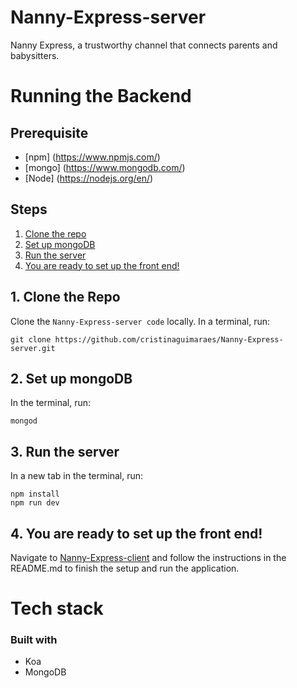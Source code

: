 # Nanny-Express-server

Nanny Express, a trustworthy channel that connects parents and babysitters.

# Running the Backend

## Prerequisite
- [npm] (https://www.npmjs.com/)  
- [mongo] (https://www.mongodb.com/)
- [Node] (https://nodejs.org/en/)

## Steps
  1. [Clone the repo](#1-clone-the-repo)
  2. [Set up mongoDB](#2-set-up-mongoDB)
  3. [Run the server](#3-run-the-server)
  4. [You are ready to set up the front end!](#4-you-are-ready-to-set-up-the-front-end)
  
 ## 1. Clone the Repo

Clone the `Nanny-Express-server code` locally. In a terminal, run:

  `git clone https://github.com/cristinaguimaraes/Nanny-Express-server.git`
  
## 2. Set up mongoDB

In the terminal, run:

```
mongod
```

## 3. Run the server

In a new tab in the terminal, run:
```
npm install
npm run dev
```
## 4. You are ready to set up the front end!

Navigate to [Nanny-Express-client](https://github.com/cristinaguimaraes/Nanny-Express-client) and follow the instructions in the README.md to finish the setup and run the application.

# Tech stack

### Built with
- Koa
- MongoDB
